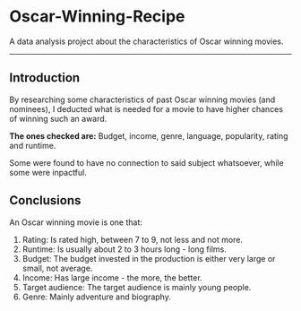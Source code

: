 # Oscar-Winning-Recipe
A data analysis project about the characteristics of Oscar winning movies.
_____________________________________________________________________________

## Introduction
By researching some characteristics of past Oscar winning movies (and nominees), I deducted what is needed for a movie to have higher chances of winning such an award.

**The ones checked are:** Budget, income, genre, language, popularity, rating and runtime.

Some were found to have no connection to said subject whatsoever, while some were inpactful.

## Conclusions
An Oscar winning movie is one that:
1. Rating: Is rated high, between 7 to 9, not less and not more.
2. Runtime: Is usually about 2 to 3 hours long - long films.
3. Budget: The budget invested in the production is either very large or small, not average.
4. Income: Has large income - the more, the better.
5. Target audience: The target audience is mainly young people.
6. Genre: Mainly adventure and biography.